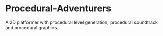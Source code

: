 # Procedural-Adventurers
A 2D platformer with procedural level generation, procedural soundtrack and procedural graphics.
